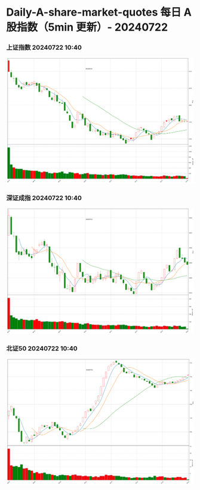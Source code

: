
# Daily-A-share-market-quotes 每日 A 股指数（5min 更新）- 20240722

### 上证指数 20240722 10:40
![](./fig/2024/7/20240722-sh000001.png)

### 深证成指 20240722 10:40
![](./fig/2024/7/20240722-sz399001.png)

### 北证50 20240722 10:40
![](./fig/2024/7/20240722-bj899050.png)
